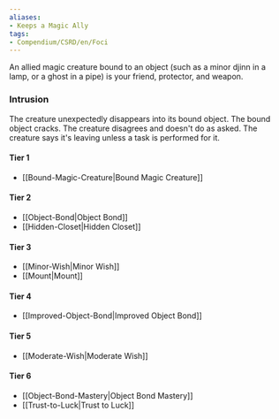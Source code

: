 ```yaml
---  
aliases:  
- Keeps a Magic Ally  
tags:  
- Compendium/CSRD/en/Foci  
---
```

  
An allied magic creature bound to an object (such as a minor djinn in a lamp, or a ghost in a pipe) is your friend, protector, and weapon.  
 ### Intrusion  
The creature unexpectedly disappears into its bound object. The bound object cracks. The creature disagrees and doesn't do as asked. The creature says it's leaving unless a task is performed for it.
  
#### Tier 1  
* [[Bound-Magic-Creature|Bound Magic Creature]]  
#### Tier 2  
  
* [[Object-Bond|Object Bond]]  
* [[Hidden-Closet|Hidden Closet]]  
#### Tier 3  
  
  - [[Minor-Wish|Minor Wish]]  
  - [[Mount|Mount]]  
#### Tier 4  
  
* [[Improved-Object-Bond|Improved Object Bond]]  
#### Tier 5  
  
* [[Moderate-Wish|Moderate Wish]]  
#### Tier 6  
  
  - [[Object-Bond-Mastery|Object Bond Mastery]]  
  - [[Trust-to-Luck|Trust to Luck]]  
